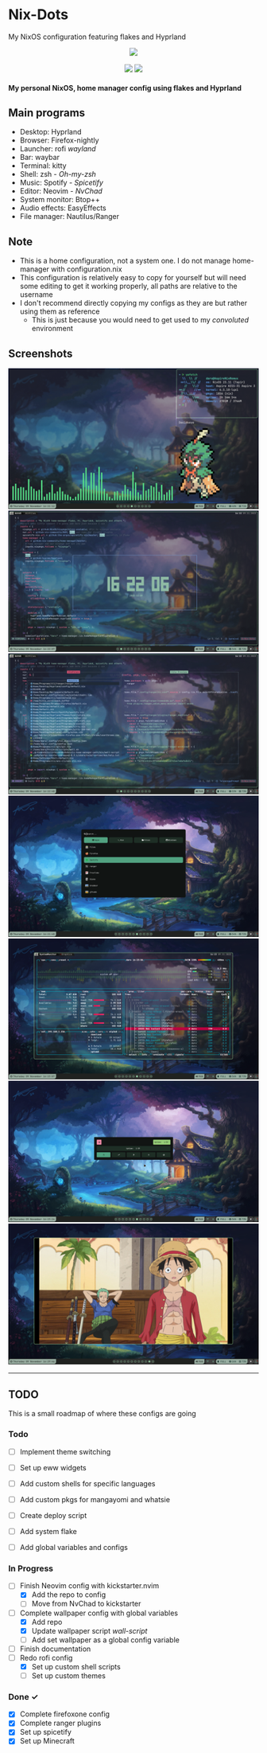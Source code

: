 Nix-Dots
===========

My NixOS configuration featuring flakes and Hyprland

<p align="center"><img src="https://i.imgur.com/X5zKxvp.png" width=300px></p>
<p align="center">
    <img src="https://img.shields.io/static/v1?label=Hyprland&message=Stable&style=flat&logo=hyprland&colorA=24273A&colorB=8AADF4&logoColor=CAD3F5"/>
    <img src="https://img.shields.io/static/v1?label=Nix Flake&message=Check&style=flat&logo=nixos&colorA=24273A&colorB=9173ff&logoColor=CAD3F5"
</p>
    
#### My personal NixOS, home manager config using flakes and Hyprland ####

    
## Main programs ##

* Desktop: Hyprland
* Browser: Firefox-nightly
* Launcher: rofi _wayland_
* Bar: waybar
* Terminal: kitty
* Shell: zsh - _Oh-my-zsh_
* Music: Spotify - _Spicetify_
* Editor: Neovim - _NvChad_
* System monitor: Btop++
* Audio effects: EasyEffects
* File manager: Nautilus/Ranger

## Note ##
* This is a home configuration, not a system one. I do not manage home-manager with configuration.nix
* This configuration is relatively easy to copy for yourself but will need some editing to get it working properly, all paths are relative to the username
* I don't recommend directly copying my configs as they are but rather using them as reference
    * This is just because you would need to get used to my _convoluted_ environment

Screenshots
-----------
![picture alt](https://github.com/0LaMica/Nix-Dots/blob/main/assets/preview.png "Example with terminal")
![picture alt](https://github.com/0LaMica/Nix-Dots/blob/main/assets/preview2.png "Neovim with NvChad")
![picture alt](https://github.com/0LaMica/Nix-Dots/blob/main/assets/preview3.png "Neovim")
![picture alt](https://github.com/0LaMica/Nix-Dots/blob/main/assets/preview4.png "Rofi drun")
![picture alt](https://github.com/0LaMica/Nix-Dots/blob/main/assets/preview5.png "'Task manager'")
![picture alt](https://github.com/0LaMica/Nix-Dots/blob/main/assets/preview6.png "Power menu")
![picture alt](https://github.com/0LaMica/Nix-Dots/blob/main/assets/preview7.png "My goat on Linux")

<hr>




TODO
------

This is a small roadmap of where these configs are going

### Todo

- [ ] Implement theme switching
- [ ] Set up eww widgets
- [ ] Add custom shells for specific languages
- [ ] Add custom pkgs for mangayomi and whatsie
- [ ] Create deploy script
- [ ] Add system flake
- [ ] Add global variables and configs


### In Progress

- [ ] Finish Neovim config with kickstarter.nvim
    - [x] Add the repo to config
    - [ ] Move from NvChad to kickstarter  
- [ ] Complete wallpaper config with global variables
    - [x] Add repo
    - [x] Update wallpaper script _wall-script_
    - [ ] Add set wallpaper as a global config variable 
- [ ] Finish documentation   
- [ ] Redo rofi config
   - [x] Set up custom shell scripts
   - [ ] Set up custom themes

### Done ✓

- [x] Complete firefoxone config
- [x] Complete ranger plugins
- [x] Set up spicetify  
- [x] Set up Minecraft
